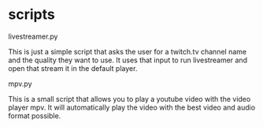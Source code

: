 # scripts
livestreamer.py

This is just a simple script that asks the user for a twitch.tv channel name and the quality they want to use. It uses that input to run livestreamer and open that stream it in the default player.


mpv.py

This is a small script that allows you to play a youtube video with the video player mpv. It will automatically play the video with the best video and audio format possible. 
